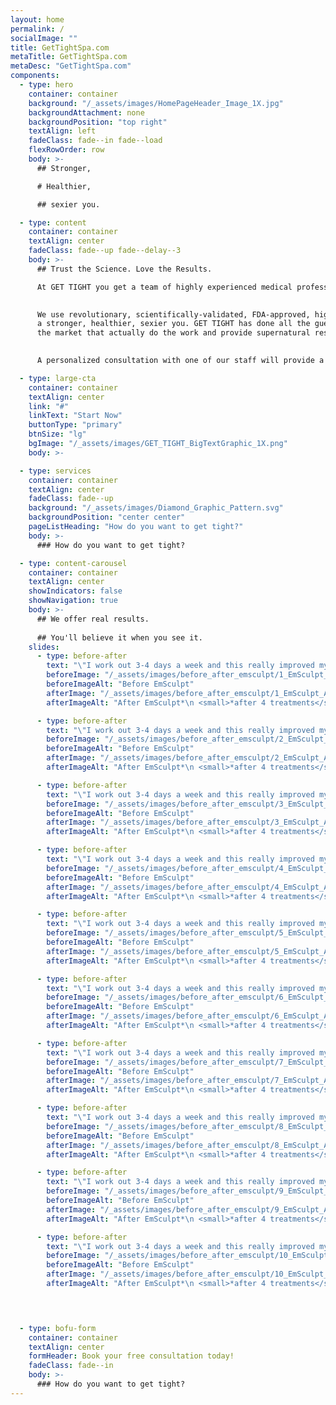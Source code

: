 ```yaml
---
layout: home
permalink: /
socialImage: ""
title: GetTightSpa.com
metaTitle: GetTightSpa.com
metaDesc: "GetTightSpa.com"
components:
  - type: hero
    container: container
    background: "/_assets/images/HomePageHeader_Image_1X.jpg"
    backgroundAttachment: none
    backgroundPosition: "top right"
    textAlign: left
    fadeClass: fade--in fade--load
    flexRowOrder: row
    body: >-
      ## Stronger,

      # Healthier,

      ## sexier you.

  - type: content
    container: container
    textAlign: center
    fadeClass: fade--up fade--delay--3
    body: >-
      ## Trust the Science. Love the Results.

      At GET TIGHT you get a team of highly experienced medical professionals led by a trusted doctor with 20 years of clinical experience and 10 years as a highly rated doctor in West Hartford. We are committed to giving you 5-star treatment and significant, satisfying results.
 

      We use revolutionary, scientifically-validated, FDA-approved, high-tech machines and methods that are customized to achieve 
      a stronger, healthier, sexier you. GET TIGHT has done all the guesswork for you, Dr. Beausoleil has selected the only devices on 
      the market that actually do the work and provide supernatural results.
      

      A personalized consultation with one of our staff will provide a tailored treatment plan to address your areas of concern.

  - type: large-cta
    container: container
    textAlign: center
    link: "#"
    linkText: "Start Now"
    buttonType: "primary"
    btnSize: "lg"
    bgImage: "/_assets/images/GET_TIGHT_BigTextGraphic_1X.png"
    body: >-

  - type: services
    container: container
    textAlign: center
    fadeClass: fade--up
    background: "/_assets/images/Diamond_Graphic_Pattern.svg"
    backgroundPosition: "center center"
    pageListHeading: "How do you want to get tight?"
    body: >-
      ### How do you want to get tight?

  - type: content-carousel
    container: container
    textAlign: center
    showIndicators: false
    showNavigation: true
    body: >-
      ## We offer real results. 
      
      ## You'll believe it when you see it.
    slides:
      - type: before-after
        text: "\"I work out 3-4 days a week and this really improved my ab workout. I’m so thankful for this treatment; it made me feel strong again.\""
        beforeImage: "/_assets/images/before_after_emsculpt/1_EmSculpt_Before.png"
        beforeImageAlt: "Before EmSculpt"
        afterImage: "/_assets/images/before_after_emsculpt/1_EmSculpt_After.png"
        afterImageAlt: "After EmSculpt*\n <small>*after 4 treatments</small>"

      - type: before-after
        text: "\"I work out 3-4 days a week and this really improved my ab workout. I’m so thankful for this treatment; it made me feel strong again.\""
        beforeImage: "/_assets/images/before_after_emsculpt/2_EmSculpt_Before.png"
        beforeImageAlt: "Before EmSculpt"
        afterImage: "/_assets/images/before_after_emsculpt/2_EmSculpt_After.png"
        afterImageAlt: "After EmSculpt*\n <small>*after 4 treatments</small>"

      - type: before-after
        text: "\"I work out 3-4 days a week and this really improved my ab workout. I’m so thankful for this treatment; it made me feel strong again.\""
        beforeImage: "/_assets/images/before_after_emsculpt/3_EmSculpt_Before.png"
        beforeImageAlt: "Before EmSculpt"
        afterImage: "/_assets/images/before_after_emsculpt/3_EmSculpt_After.png"
        afterImageAlt: "After EmSculpt*\n <small>*after 4 treatments</small>"

      - type: before-after
        text: "\"I work out 3-4 days a week and this really improved my ab workout. I’m so thankful for this treatment; it made me feel strong again.\""
        beforeImage: "/_assets/images/before_after_emsculpt/4_EmSculpt_Before.png"
        beforeImageAlt: "Before EmSculpt"
        afterImage: "/_assets/images/before_after_emsculpt/4_EmSculpt_After.png"
        afterImageAlt: "After EmSculpt*\n <small>*after 4 treatments</small>"

      - type: before-after
        text: "\"I work out 3-4 days a week and this really improved my ab workout. I’m so thankful for this treatment; it made me feel strong again.\""
        beforeImage: "/_assets/images/before_after_emsculpt/5_EmSculpt_Before.png"
        beforeImageAlt: "Before EmSculpt"
        afterImage: "/_assets/images/before_after_emsculpt/5_EmSculpt_After.png"
        afterImageAlt: "After EmSculpt*\n <small>*after 4 treatments</small>"

      - type: before-after
        text: "\"I work out 3-4 days a week and this really improved my ab workout. I’m so thankful for this treatment; it made me feel strong again.\""
        beforeImage: "/_assets/images/before_after_emsculpt/6_EmSculpt_Before.png"
        beforeImageAlt: "Before EmSculpt"
        afterImage: "/_assets/images/before_after_emsculpt/6_EmSculpt_After.png"
        afterImageAlt: "After EmSculpt*\n <small>*after 4 treatments</small>"

      - type: before-after
        text: "\"I work out 3-4 days a week and this really improved my ab workout. I’m so thankful for this treatment; it made me feel strong again.\""
        beforeImage: "/_assets/images/before_after_emsculpt/7_EmSculpt_Before.png"
        beforeImageAlt: "Before EmSculpt"
        afterImage: "/_assets/images/before_after_emsculpt/7_EmSculpt_After.png"
        afterImageAlt: "After EmSculpt*\n <small>*after 4 treatments</small>"

      - type: before-after
        text: "\"I work out 3-4 days a week and this really improved my ab workout. I’m so thankful for this treatment; it made me feel strong again.\""
        beforeImage: "/_assets/images/before_after_emsculpt/8_EmSculpt_Before.png"
        beforeImageAlt: "Before EmSculpt"
        afterImage: "/_assets/images/before_after_emsculpt/8_EmSculpt_After.png"
        afterImageAlt: "After EmSculpt*\n <small>*after 4 treatments</small>"

      - type: before-after
        text: "\"I work out 3-4 days a week and this really improved my ab workout. I’m so thankful for this treatment; it made me feel strong again.\""
        beforeImage: "/_assets/images/before_after_emsculpt/9_EmSculpt_Before.png"
        beforeImageAlt: "Before EmSculpt"
        afterImage: "/_assets/images/before_after_emsculpt/9_EmSculpt_After.png"
        afterImageAlt: "After EmSculpt*\n <small>*after 4 treatments</small>"

      - type: before-after
        text: "\"I work out 3-4 days a week and this really improved my ab workout. I’m so thankful for this treatment; it made me feel strong again.\""
        beforeImage: "/_assets/images/before_after_emsculpt/10_EmSculpt_Before.png"
        beforeImageAlt: "Before EmSculpt"
        afterImage: "/_assets/images/before_after_emsculpt/10_EmSculpt_After.png"
        afterImageAlt: "After EmSculpt*\n <small>*after 4 treatments</small>"


    

  - type: bofu-form
    container: container
    textAlign: center
    formHeader: Book your free consultation today!
    fadeClass: fade--in
    body: >-
      ### How do you want to get tight?
---
```

